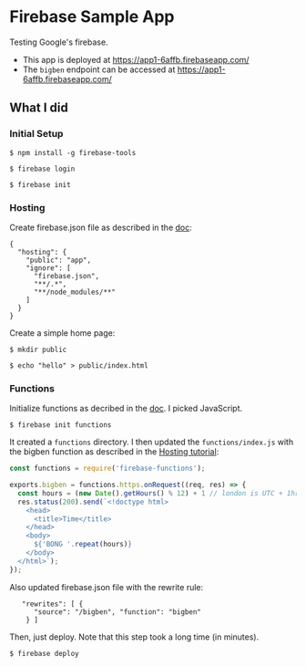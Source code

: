 # Firebase Sample App

Testing Google's firebase.  

* This app is deployed at https://app1-6affb.firebaseapp.com/
* The `bigben` endpoint can be accessed at https://app1-6affb.firebaseapp.com/

## What I did

### Initial Setup

```
$ npm install -g firebase-tools

$ firebase login

$ firebase init

```

### Hosting

Create firebase.json file as described in the [doc](https://firebase.google.com/docs/hosting/deploying?authuser=0):

```
{
  "hosting": {
    "public": "app",
    "ignore": [
      "firebase.json",
      "**/.*",
      "**/node_modules/**"
    ]
  }
}
```

Create a simple home page:

```
$ mkdir public

$ echo "hello" > public/index.html
```

### Functions

Initialize functions as decribed in the [doc](https://firebase.google.com/docs/functions/get-started?authuser=0).    I picked JavaScript.

```
$ firebase init functions
```

It created a `functions` directory.  I then updated the `functions/index.js` with the bigben function as described in the [Hosting tutorial](https://firebase.google.com/docs/hosting/functions?authuser=0):

```javascript
const functions = require('firebase-functions');

exports.bigben = functions.https.onRequest((req, res) => {
  const hours = (new Date().getHours() % 12) + 1 // london is UTC + 1hr;
  res.status(200).send(`<!doctype html>
    <head>
      <title>Time</title>
    </head>
    <body>
      ${'BONG '.repeat(hours)}
    </body>
  </html>`);
});
```

Also updated firebase.json file with the rewrite rule:

```
   "rewrites": [ {
      "source": "/bigben", "function": "bigben"
    } ]
```

Then, just deploy.  Note that this step took a long time (in minutes).

```
$ firebase deploy
```
